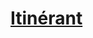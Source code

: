 ﻿---
!LinkItem
Link: background_itinerant_hd.md
NameLink: <!--NameLink-->[Itinérant](hd_background_itinerant.md)<!--/NameLink-->
Id: backgrounds_hd.md#itinérant
ParentLink: backgrounds_hd.md#historique
Name: Itinérant
ParentName: Historique
Attributes: {}
---




# [Itinérant](hd_background_itinerant.md)




